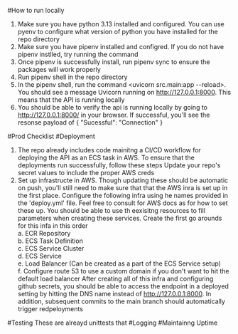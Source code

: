#How to run locally
1. Make sure you have python 3.13 installed and configured. You can use pyenv to configure what version of python you have installed for the repo directory
2. Make sure you have pipenv installed and configred. If you do not have pipenv instlled, try running the command <pip install pipenv>
3. Once pipenv is successfully install, run pipenv sync to ensure the packages will work properly
4. Run pipenv shell in the repo directory
5. In the pipenv shell, run the command <uvicorn src.main:app --reload>. You should see a message  Uvicorn running on http://127.0.0.1:8000. This means that the API is running locally
6. You should be able to verify the api is running locally by going to http://127.0.0.1:8000/ in your browser. If successful, you'll see the resonse payload of {
"Sucessful": "Connection"
}

#Prod Checklist
#Deployment
1. The repo already includes code mainitng a CI/CD workflow for deploying the API as an ECS task in AWS. To ensure that the deployments run successfully, follow these steps
  Update your repo's secret values to include the proper AWS creds
2. Set up infrastructe in AWS. Though updating these should be automatic on push, you'll still need to make sure that that the AWS inra is set up in the first place. Configure the following infra using he names provided in the 'deploy.yml' file. Feel free to consult for AWS docs as for how to set these up. You should be able to use th eexisitng resources to fill parameters when creating these services. Create the first go arounds for this infa in this order\
  a. ECR Repository \
  b. ECS Task Definition \
  c. ECS Service Cluster \
  d. ECS Service \
  e. Load Balancer (Can be created as a part of the ECS Service setup) \
  f. Configure route 53 to use a custom domain if you don't want to hit the default load balancer
After creating all of this infra and configuring github secrets, you should be able to access the endpoint in a deployed setting by hitting the DNS name instead of http://127.0.0.1:8000. In addition, subsequent commits to the main branch should automatically trigger redpeloyments

#Testing
These are alreayd unittests that 
#Logging
#Maintainng Uptime
